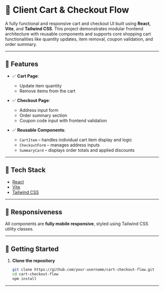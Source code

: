 # 🛒 Client Cart & Checkout Flow

A fully functional and responsive cart and checkout UI built using **React**, **Vite**, and **Tailwind CSS**. This project demonstrates modular frontend architecture with reusable components and supports core shopping cart functionalities like quantity updates, item removal, coupon validation, and order summary.

---

## 🔧 Features

- ✅ **Cart Page**:

  - Update item quantity
  - Remove items from the cart

- ✅ **Checkout Page**:

  - Address input form
  - Order summary section
  - Coupon code input with frontend validation

- ✅ **Reusable Components**:
  - `CartItem` – handles individual cart item display and logic
  - `CheckoutForm` – manages address inputs
  - `SummaryCard` – displays order totals and applied discounts

---

## 🧰 Tech Stack

- [React](https://reactjs.org/)
- [Vite](https://vitejs.dev/)
- [Tailwind CSS](https://tailwindcss.com/)

---

## 📱 Responsiveness

All components are **fully mobile responsive**, styled using Tailwind CSS utility classes.

---

## 🚀 Getting Started

1. **Clone the repository**
   ```bash
   git clone https://github.com/your-username/cart-checkout-flow.git
   cd cart-checkout-flow
   npm install
   ```

---

